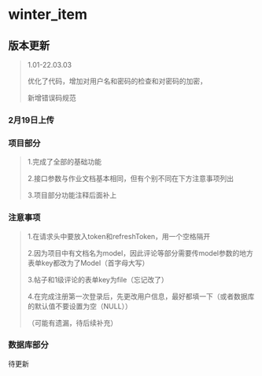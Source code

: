 # winter_item

## 版本更新

> 1.01-22.03.03
>
> 优化了代码，增加对用户名和密码的检查和对密码的加密，
>
> 新增错误码规范

### 2月19日上传

### **项目部分**

>1.完成了全部的基础功能
>
>2.接口参数与作业文档基本相同，但有个别不同在下方注意事项列出
>
>3.项目部分功能注释后面补上

### 注意事项

>1.在请求头中要放入token和refreshToken，用一个空格隔开
>
>2.因为项目中有文档名为model，因此评论等部分需要传model参数的地方表单key都改为了Model（首字母大写）
>
>3.帖子和1级评论的表单key为file（忘记改了）
>
>4.在完成注册第一次登录后，先更改用户信息，最好都填一下（或者数据库的默认值不要设置为空（NULL））
>
>（可能有遗漏，待后续补充）
### 数据库部分

待更新

